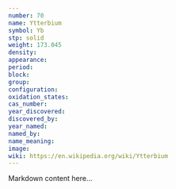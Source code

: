 ```yaml
---
number: 70
name: Ytterbium
symbol: Yb
stp: solid
weight: 173.045
density:
appearance:
period:
block:
group:
configuration:
oxidation_states:
cas_number:
year_discovered:
discovered_by:
year_named:
named_by:
name_meaning:
image:
wiki: https://en.wikipedia.org/wiki/Ytterbium
---
```


Markdown content here...
